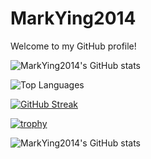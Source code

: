 # MarkYing2014
 
Welcome to my GitHub profile!


![MarkYing2014's GitHub stats](https://github-readme-stats.vercel.app/api?username=MarkYing2014&show_icons=true&theme=radical)

![Top Languages](https://github-readme-stats.vercel.app/api/top-langs/?username=MarkYing2014&layout=compact&theme=radical)

[![GitHub Streak](https://streak-stats.demolab.com/?user=MarkYing2014&theme=radical)](https://git.io/streak-stats)

[![trophy](https://github-profile-trophy.vercel.app/?username=MarkYing2014&theme=radical)](https://github.com/ryo-ma/github-profile-trophy)

![MarkYing2014's GitHub stats](https://github-readme-stats.vercel.app/api?username=MarkYing2014&show_icons=true&theme=tokyonight)

